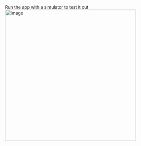 Run the app with a simulator to test it out
<img width="424" alt="image" src="https://github.com/user-attachments/assets/c2ae8d44-2dd2-48e6-a250-4952156d9742">
